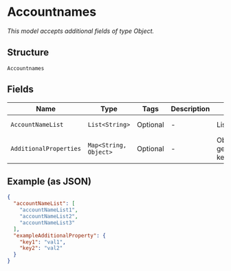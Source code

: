
# Accountnames

*This model accepts additional fields of type Object.*

## Structure

`Accountnames`

## Fields

| Name | Type | Tags | Description | Getter | Setter |
|  --- | --- | --- | --- | --- | --- |
| `AccountNameList` | `List<String>` | Optional | - | List<String> getAccountNameList() | setAccountNameList(List<String> accountNameList) |
| `AdditionalProperties` | `Map<String, Object>` | Optional | - | Object getAdditionalProperty(String key) | additionalProperty(String key, Object value) |

## Example (as JSON)

```json
{
  "accountNameList": [
    "accountNameList1",
    "accountNameList2",
    "accountNameList3"
  ],
  "exampleAdditionalProperty": {
    "key1": "val1",
    "key2": "val2"
  }
}
```

